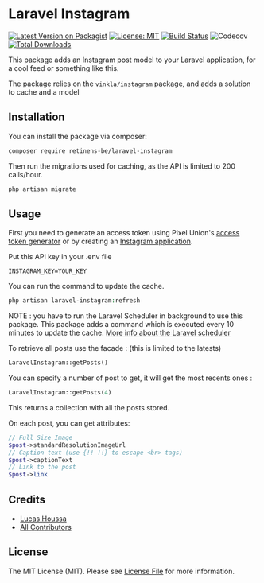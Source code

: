 # Laravel Instagram

[![Latest Version on Packagist](https://img.shields.io/packagist/v/retinens-be/laravel-instagram.svg?style=flat-square)](https://packagist.org/packages/retinens-be/laravel-instagram)
[![License: MIT](https://img.shields.io/badge/License-MIT-yellow.svg?style=flat-square)](https://opensource.org/licenses/MIT)
[![Build Status](https://travis-ci.org/retinens-be/laravel-instagram.svg?style=flat-square&branch=develop)](https://travis-ci.org/retinens-be/laravel-instragram)
![Codecov](https://img.shields.io/codecov/c/gh/retinens-be/laravel-instagram?style=flat-square)
[![Total Downloads](https://img.shields.io/packagist/dt/retinens-be/laravel-instagram.svg?style=flat-square)](https://packagist.org/packages/retinens-be/laravel-instagram)


This package adds an Instagram post model to your Laravel application, for a cool feed or something like this.

The package relies on the `vinkla/instagram` package, and adds a solution to cache and a model 

## Installation

You can install the package via composer:

```bash
composer require retinens-be/laravel-instagram
```
Then run the migrations used for caching, as the API is limited to 200 calls/hour.
```bash
php artisan migrate
```

## Usage
First you need to generate an access token using Pixel Union's [access token generator](http://instagram.pixelunion.net) or by creating an [Instagram application](https://www.instagram.com/developer/authentication).

Put this API key in your .env file
```
INSTAGRAM_KEY=YOUR_KEY
```

You can run the command to update the cache.

``` php
php artisan laravel-instagram:refresh
```

NOTE : you have to run the Laravel Scheduler in background to use this package. This package adds a command which is executed every 10 minutes to update the cache. [More info about the Laravel scheduler](https://laravel.com/docs/master/scheduling)

To retrieve all posts use the facade : (this is limited to the latests)
``` php
LaravelInstagram::getPosts()
```
You can specify a number of post to get, it will get the most recents ones : 
``` php
LaravelInstagram::getPosts(4)
```

This returns a collection with all the posts stored. 

On each post, you can get attributes:
``` php
// Full Size Image
$post->standardResolutionImageUrl
// Caption text (use {!! !!} to escape <br> tags)
$post->captionText
// Link to the post
$post->link
```

## Credits

- [Lucas Houssa](https://github.com/whereislucas)
- [All Contributors](../../contributors)

## License

The MIT License (MIT). Please see [License File](LICENSE.md) for more information.
